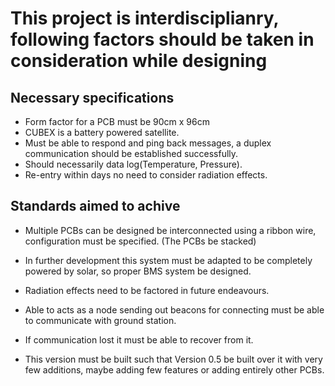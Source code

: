 # This project is interdisciplianry, following factors should be taken in consideration while designing
## Necessary specifications
- Form factor for a PCB must be 90cm x 96cm
- CUBEX is a battery powered satellite.
- Must be able to respond and ping back messages, a duplex communication should be established successfully.
- Should necessarily data log(Temperature, Pressure).
- Re-entry within days no need to consider radiation effects.


## Standards aimed to achive
- Multiple PCBs can be designed be interconnected using a ribbon wire, configuration must be specified. (The PCBs be stacked)
- In further development this system must be adapted to be completely powered by solar, so proper BMS system be designed.
- Radiation effects need to be factored in future endeavours.
- Able to acts as a node sending out beacons for connecting must be able to communicate with ground station.
- If communication lost it must be able to recover from it.

- This version must be built such that Version 0.5 be built over it with very few additions, maybe adding few features or adding entirely other PCBs.

